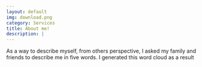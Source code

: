 ```yaml
---
layout: default
img: download.png
category: Services
title: About me!
description: |
---
```

As a way to describe myself, from others perspective, I asked my family and friends to describe me in five words. 
I generated this word cloud as a result